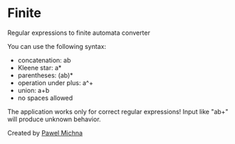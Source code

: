 Finite
======

Regular expressions to finite automata converter

You can use the following syntax:

- concatenation: ab
- Kleene star: a*
- parentheses: (ab)*
- operation under plus: a^+
- union: a+b
- no spaces allowed

The application works only for correct regular expressions! Input like "ab+" will produce unknown behavior.

Created by [Pawel Michna](http://pawelmichna.com)
